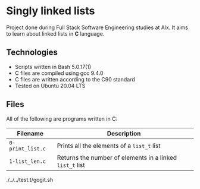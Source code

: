 # Singly linked lists

Project done during Full Stack Software Engineering studies at Alx. It aims to learn about linked lists in **C** language.

## Technologies
 
* Scripts written in Bash 5.0.17(1)
* C files are compiled using gcc 9.4.0
* C files are written according to the C90 standard
* Tested on Ubuntu 20.04 LTS

## Files

All of the following are programs written in C:

Filename | Description
--- | ---
`0-print_list.c`	| Prints all the elements of a `list_t` list
`1-list_len.c` | Returns the number of elements in a linked `list_t` list
./../../test.t/gogit.sh
